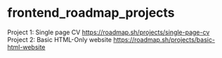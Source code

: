 # frontend_roadmap_projects
Project 1: Single page CV
https://roadmap.sh/projects/single-page-cv \
Project 2: Basic HTML-Only website
https://roadmap.sh/projects/basic-html-website
